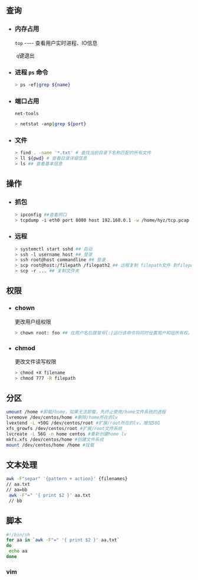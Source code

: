 ## 查询

* ### 内存占用

  `top` ---- 查看用户实时进程、IO信息 

  ​			`q`键退出

* ### 进程 `ps` 命令

  ```bash
  > ps -ef|grep ${name}
  ```

* ### 端口占用
  `net-tools` 

  ```bash
  > netstat -anp|grep ${port}
  ```

* ### 文件

  ```bash
  > find . -name '*.txt' # 查找当前目录下名称匹配的所有文件
  > ll ${pwd} # 查看目录详细信息
  > ls ## 查看基本信息
  ```

## 操作

* ### 抓包

  ``` bash
  > ipconfig ##查看网口
  > tcpdump -i eth0 port 8080 host 192.168.0.1 -w /home/hyz/tcp.pcap
  ```

  

* ### 远程

  ```bash
  > systemctl start sshd ## 启动
  > ssh -l username host ## 登录
  > ssh root@host commandline ## 登录
  > scp root@host:/filepath /filepath2 ## 远程复制 filepath文件 到filepath2目录下
  > scp -r ... ## 复制文件夹
  ```


## 权限

* ### chown

  更改用户组权限
  
  ``` bash
  > chown root: foo ## 在用户名后跟冒号[:]运行该命令将同时设置用户和组所有权。
  ```

* ### chmod

  更改文件读写权限

  ``` bash
  > chmod +X filename 
  > chmod 777 -R filepath
  ```

  

## 分区

```bash
umount /home #卸载/home，如果无法卸载，先终止使用/home文件系统的进程
lvremove /dev/centos/home #删除/home所在的lv
lvextend -L +50G /dev/centos/root #扩展/root所在的lv，增加50G
xfs_growfs /dev/centos/root #扩展/root文件系统
lvcreate -L 56G -n home centos #重新创建home lv
mkfs.xfs /dev/centos/home #创建文件系统
mount /dev/centos/home /home #挂载
```

[Linux 更改root与home分区大小的方法]: https://blog.csdn.net/qq_45664055/article/details/105366249

## 文本处理

```bash
awk -F"separ" '{pattern + action}' {filenames}
// aa.txt
// aa=bb
 awk -F"=" '{ print $2 }' aa.txt
 // bb


```

## 脚本

```bash
#!/bin/sh
for aa in `awk -F"=" '{ print $2 }' aa.txt`
do
 echo aa
done
```

### vim


